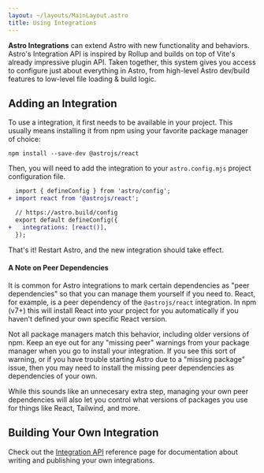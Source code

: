 ```yaml
---
layout: ~/layouts/MainLayout.astro
title: Using Integrations
---
```


**Astro Integrations** can extend Astro with new functionality and behaviors. Astro's Integration API is inspired by Rollup and builds on top of Vite's already impressive plugin API. Taken together, this system gives you access to configure just about everything in Astro, from high-level Astro dev/build features to low-level file loading & build logic. 

## Adding an Integration

To use a integration, it first needs to be available in your project. This usually means installing it from npm using your favorite package manager of choice:

```
npm install --save-dev @astrojs/react
```

Then, you will need to add the integration to your `astro.config.mjs` project configuration file.

```diff
  import { defineConfig } from 'astro/config';
+ import react from '@astrojs/react';

  // https://astro.build/config
  export default defineConfig({
+   integrations: [react()],
  });
``` 

That's it! Restart Astro, and the new integration should take effect.

#### A Note on Peer Dependencies

It is common for Astro integrations to mark certain dependencies as "peer dependencies" so that you can manage them yourself if you need to. React, for example, is a peer dependency of the `@astrojs/react` integration. In npm (v7+) this will install React into your project for you automatically if you haven't defined your own specific React version.

Not all package managers match this behavior, including older versions of npm. Keep an eye out for any "missing peer" warnings from your package manager when you go to install your integration. If you see this sort of warning, or if you have trouble starting Astro due to a "missing package" issue, then you may need to install the missing peer dependencies as dependencies of your own.

While this sounds like an unnecesary extra step, managing your own peer dependencies will also let you control what versions of packages you use for things like React, Tailwind, and more.

<!-- TODO: Finding Integrations: Tony is working on a catalog! -->

## Building Your Own Integration

Check out the [Integration API](/en/reference/integrations-reference) reference page for documentation about writing and publishing your own integrations.